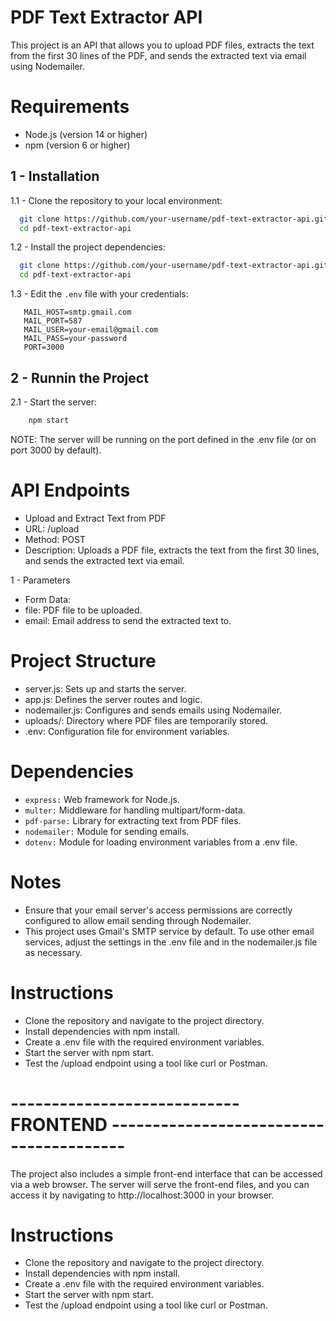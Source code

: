 # PDF Text Extractor API

This project is an API that allows you to upload PDF files, extracts the text from the first 30 lines of the PDF, and sends the extracted text via email using Nodemailer.

# Requirements

- Node.js (version 14 or higher)
- npm (version 6 or higher)

## 1 - Installation

1.1 - Clone the repository to your local environment:
   ```sh
     git clone https://github.com/your-username/pdf-text-extractor-api.git
     cd pdf-text-extractor-api
   ```
1.2 - Install the project dependencies:
   ```sh
     git clone https://github.com/your-username/pdf-text-extractor-api.git
     cd pdf-text-extractor-api
   ```
1.3 - Edit the `.env` file with your credentials:  
 ```plaintext
    MAIL_HOST=smtp.gmail.com
    MAIL_PORT=587
    MAIL_USER=your-email@gmail.com
    MAIL_PASS=your-password
    PORT=3000
 ```
## 2 - Runnin the Project

2.1 - Start the server:
 ```sh
     npm start
 ```
NOTE: The server will be running on the port defined in the .env file (or on port 3000 by default).

# API Endpoints

  * Upload and Extract Text from PDF
  * URL: /upload
  * Method: POST
  * Description: Uploads a PDF file, extracts the text from the first 30 lines, and sends the extracted text via email.

  1 - Parameters
   * Form Data:
   * file: PDF file to be uploaded.
   * email: Email address to send the extracted text to.

# Project Structure

  * server.js: Sets up and starts the server.
  * app.js: Defines the server routes and logic.
  * nodemailer.js: Configures and sends emails using Nodemailer.
  * uploads/: Directory where PDF files are temporarily stored.
  * .env: Configuration file for environment variables.

# Dependencies

   * `express:` Web framework for Node.js.
   * `multer:` Middleware for handling multipart/form-data.
   * `pdf-parse:` Library for extracting text from PDF files.
   * `nodemailer:` Module for sending emails.
   * `dotenv:` Module for loading environment variables from a .env file.

# Notes
  * Ensure that your email server's access permissions are correctly configured to allow email sending through Nodemailer.
  * This project uses Gmail's SMTP service by default. To use other email services, adjust the settings in the .env file and in the nodemailer.js file as necessary.
  
# Instructions

* Clone the repository and navigate to the project directory.
* Install dependencies with npm install.
* Create a .env file with the required environment variables.
* Start the server with npm start.
* Test the /upload endpoint using a tool like curl or Postman.

#  ---------------------------- FRONTEND ----------------------------------------
The project also includes a simple front-end interface that can be accessed via a web browser. The server will serve the front-end files, and you can access it by navigating to http://localhost:3000 in your browser.

# Instructions
   * Clone the repository and navigate to the project directory.
   * Install dependencies with npm install.
   * Create a .env file with the required environment variables.
   * Start the server with npm start.
   * Test the /upload endpoint using a tool like curl or Postman.
